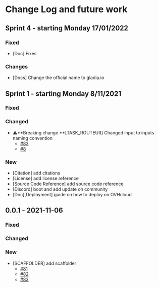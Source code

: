 # Change Log and future work

## Sprint 4 - starting Monday 17/01/2022



### Fixed

* \[Doc] Fixes

### Changes

* \[Docs] Change the official name to gladia.io



## Sprint 1 - starting Monday 8/11/2021

### Fixed

### Changed

* :warning:\*\*Breaking change \*\*\[TASK\_ROUTEUR] Changed input to inputs naming convention
  * [#83](https://github.com/theunifai/unifai-apis-core/pull/83)
  * [#8](https://github.com/theunifai/unifai-api-utils/pull/8)

### New

* \[Citation] add citations
* \[License] add license reference
* \[Source Code Reference] add source code reference
* \[Discord] boot and add update on community
* \[Doc]\[Deployment] guide on how to deploy on OVHcloud

## 0.0.1 - 2021-11-06

### Fixed

### Changed

### New

* \[SCAFFOLDER] add scaffolder
  * [#81](https://github.com/theunifai/unifai-apis-core/pull/81)
  * [#82](https://github.com/theunifai/unifai-apis-core/pull/82)
  * [#83](https://github.com/theunifai/unifai-apis-core/pull/83)
